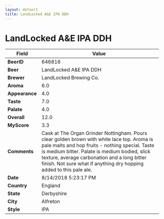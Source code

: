 ```yaml
---
layout: default
title: LandLocked A&E IPA DDH
---
```


# LandLocked A&E IPA DDH

| Field         | Value     |
|---------------|-----------|
| **BeerID** | 646816 |
| **Beer** | LandLocked A&E IPA DDH |
| **Brewer** | LandLocked Brewing Co. |
| **Aroma** | 6.0 |
| **Appearance** | 4.0 |
| **Taste** | 7.0 |
| **Palate** | 4.0 |
| **Overall** | 12.0 |
| **MyScore** | 3.3 |
| **Comments** | Cask at The Organ Grinder Nottingham. Pours clear golden brown with white lace top. Aroma is pale malts and hop fruits - nothing special. Taste is medium bitter. Palate is medium bodied, slick texture, average carbonation and a long bitter finish. Not sure what if anything dry hopping added to this pale ale. |
| **Date** | 8/14/2018 5:23:17 PM |
| **Country** | England |
| **State** | Derbyshire |
| **City** | Alfreton |
| **Style** | IPA |
